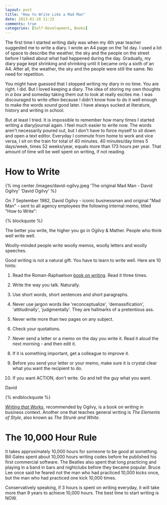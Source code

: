 ```yaml
---
layout: post
title: "How to Write Like a Mad Man"
date: 2013-01-28 11:33
comments: true
categories: [Self-Development, Books]
---
```


The first time I started writing daily was when my 4th year teacher suggested me to write a diary. I wrote an A4 page on the 1st day. I used a lot of space to describe the weather, the sky and the people on the street before I talked about what had happened during the day. Gradually, my diary page kept shrinking and shrinking until it became only a sixth of an A4. After all, the weather, the sky and the people were still the same. No need for repetition.

<!--more-->

You might have guessed that I stopped writing my diary in no time. You are right. I did. But I loved keeping a diary. The idea of storing my own thoughts in *a box* and someday taking them out to look at really excites me. I was discouraged to write often because I didn't know how to do it well enough to make the words *sound* good later. I have always sucked at literature, history and writing in school.

But at least I tried. It is impossible to remember how many times I started writing a diary/journal again. I feel much easier to write now. The words aren't necessarily poured out, but I don't have to force myself to sit down and open a text editor. Everyday I commute from home to work and vice versa, I sit on the train for total of 40 minutes. 40 minutes/day times 5 days/week, times 52 weeks/year, equals more than 173 hours per year. That amount of time will be well spent on writing, if not reading. 

# How to Write

{% img center /images/david-ogilvy.jpeg 'The original Mad Man - David Ogilvy' 'David Ogilvy' %}

On 7 September 1982, David Ogilvy - iconic businessman and original "Mad Man" - sent to all agency employees the following internal memo, titled "How to Write":

{% blockquote %}

The better you write, the higher you go in Ogilvy & Mather. People who think well write well.

Woolly-minded people write woolly memos, woolly letters and woolly speeches.

Good writing is not a natural gift. You have to learn to write well. Here are 10 hints:

1. Read the Roman-Raphaelson <a href="http://www.amazon.com/Writing-Works-Communicate-Effectively-Business/dp/0060956437/ref=sr_1_1?ie=UTF8&qid=1359337954&sr=8-1&keywords=writing+that+works" target="_blank">book on writing</a>. Read it three times.

2. Write the way you talk. Naturally.

3. Use short words, short sentences and short paragraphs.

4. Never use jargon words like 'reconceptualize', 'demassification', 'attitudinally', 'judgmentally'. They are hallmarks of a pretentious ass.

5. Never write more than two pages on any subject.

6. Check your quotations.

7. Never send a letter or a memo on the day you write it. Read it aloud the next morning - and then edit it.

8. If it is something important, get a colleague to improve it.

9. Before you send your letter or your memo, make sure it is crystal clear what you want the recipient to do.

10. If you want ACTION, don't write. Go and tell the guy what you want.

David

{% endblockquote %}

<a href="http://www.amazon.com/Writing-Works-Communicate-Effectively-Business/dp/0060956437/ref=sr_1_1?ie=UTF8&qid=1359337954&sr=8-1&keywords=writing+that+works" target="_blank">*Writing that Works*</a>, recommended by Ogilvy, is a book on writing in business context. Another one that teaches general writing is *The Elements of Style*, also known as *The Strunk and White*.

# The 10,000 Hour Rule

It takes approximately 10,000 hours for someone to be good at something. Bill Gates spent about 10,000 hours writing codes before he published his first commercial software. The Beatles also spent that long practicing and playing in a band in bars and nightclubs before they became popular. Bruce Lee once said he feared not the man who had practiced 10,000 kicks once, but the man who had practiced one kick 10,000 times.

Conservatively speaking, if 3 hours is spent on writing everyday, it will take more than 9 years to achieve 10,000 hours. The best time to start writing is NOW.
